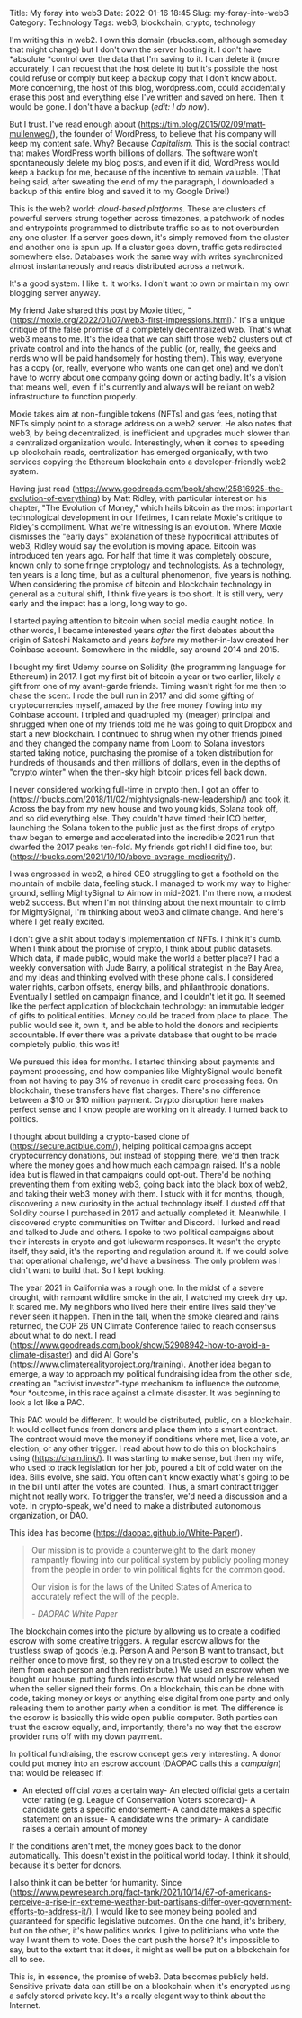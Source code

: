 Title: My foray into web3
Date: 2022-01-16 18:45
Slug: my-foray-into-web3
Category: Technology
Tags: web3, blockchain, crypto, technology

I'm writing this in web2. I own this domain (rbucks.com, although someday that might change) but I don't own the server hosting it. I don't have *absolute *control over the data that I'm saving to it. I can delete it (more accurately, I can request that the host delete it) but it's possible the host could refuse or comply but keep a backup copy that I don't know about. More concerning, the host of this blog, wordpress.com, could accidentally erase this post and everything else I've written and saved on here. Then it would be gone. I don't have a backup (*edit: I do now*). 

But I trust. I've read enough about (https://tim.blog/2015/02/09/matt-mullenweg/), the founder of WordPress, to believe that his company will keep my content safe. Why? Because *Capitalism*. This is the social contract that makes WordPress worth billions of dollars. The software won't spontaneously delete my blog posts, and even if it did, WordPress would keep a backup for me, because of the incentive to remain valuable. (That being said, after sweating the end of my the paragraph, I downloaded a backup of this entire blog and saved it to my Google Drive!)

This is the web2 world: *cloud-based platforms*. These are clusters of powerful servers strung together across timezones, a patchwork of nodes and entrypoints programmed to distribute traffic so as to not overburden any one cluster. If a server goes down, it's simply removed from the cluster and another one is spun up. If a cluster goes down, traffic gets redirected somewhere else. Databases work the same way with writes synchronized almost instantaneously and reads distributed across a network. 

It's a good system. I like it. It works. I don't want to own or maintain my own blogging server anyway. 

My friend Jake shared this post by Moxie titled, "(https://moxie.org/2022/01/07/web3-first-impressions.html)." It's a unique critique of the false promise of a completely decentralized web. That's what web3 means to me. It's the idea that we can shift those web2 clusters out of private control and into the hands of the public (or, really, the geeks and nerds who will be paid handsomely for hosting them). This way, everyone has a copy (or, really, everyone who wants one can get one) and we don't have to worry about one company going down or acting badly. It's a vision that means well, even if it's currently and always will be reliant on web2 infrastructure to function properly. 

Moxie takes aim at non-fungible tokens (NFTs) and gas fees, noting that NFTs simply point to a storage address on a web2 server. He also notes that web3, by being decentralized, is inefficient and upgrades much slower than a centralized organization would. Interestingly, when it comes to speeding up blockchain reads, centralization has emerged organically, with two services copying the Ethereum blockchain onto a developer-friendly web2 system. 

Having just read (https://www.goodreads.com/book/show/25816925-the-evolution-of-everything) by Matt Ridley, with particular interest on his chapter, "The Evolution of Money," which hails bitcoin as the most important technological development in our lifetimes, I can relate Moxie's critique to Ridley's compliment. What we're witnessing is an evolution. Where Moxie dismisses the "early days" explanation of these hypocritical attributes of web3, Ridley would say the evolution is moving apace. Bitcoin was introduced ten years ago. For half that time it was completely obscure, known only to some fringe cryptology and technologists. As a technology, ten years is a long time, but as a cultural phenomenon, five years is nothing. When considering the promise of bitcoin and blockchain technology in general as a cultural shift, I think five years is too short. It is still very, very early and the impact has a long, long way to go. 

I started paying attention to bitcoin when social media caught notice. In other words, I became interested years *after* the first debates about the origin of Satoshi Nakamoto and years *before* my mother-in-law created her Coinbase account. Somewhere in the middle, say around 2014 and 2015.  

I bought my first Udemy course on Solidity (the programming language for Ethereum) in 2017. I got my first bit of bitcoin a year or two earlier, likely a gift from one of my avant-garde friends. Timing wasn't right for me then to chase the scent. I rode the bull run in 2017 and did some gifting of cryptocurrencies myself, amazed by the free money flowing into my Coinbase account. I tripled and quadrupled my (meager) principal and shrugged when one of my friends told me he was going to quit Dropbox and start a new blockchain. I continued to shrug when my other friends joined and they changed the company name from Loom to Solana investors started taking notice, purchasing the promise of a token distribution for hundreds of thousands and then millions of dollars, even in the depths of "crypto winter" when the then-sky high bitcoin prices fell back down.

I never considered working full-time in crypto then. I got an offer to (https://rbucks.com/2018/11/02/mightysignals-new-leadership/) and took it. Across the bay from my new house and two young kids, Solana took off, and so did everything else. They couldn't have timed their ICO better, launching the Solana token to the public just as the first drops of crytpo thaw began to emerge and accelerated into the incredible 2021 run that dwarfed the 2017 peaks ten-fold. My friends got rich! I did fine too, but (https://rbucks.com/2021/10/10/above-average-mediocrity/).

I was engrossed in web2, a hired CEO struggling to get a foothold on the mountain of mobile data, feeling stuck. I managed to work my way to higher ground, selling MightySignal to Airnow in mid-2021. I'm there now, a modest web2 success. But when I'm not thinking about the next mountain to climb for MightySignal, I'm thinking about web3 and climate change. And here's where I get really excited. 

I don't give a shit about today's implementation of NFTs. I think it's dumb. When I think about the promise of crypto, I think about public datasets. Which data, if made public, would make the world a better place? I had a weekly conversation with Jude Barry, a political strategist in the Bay Area, and my ideas and thinking evolved with these phone calls. I considered water rights, carbon offsets, energy bills, and philanthropic donations. Eventually I settled on campaign finance, and I couldn't let it go. It seemed like the perfect application of blockchain technology: an immutable ledger of gifts to political entities. Money could be traced from place to place. The public would see it, own it, and be able to hold the donors and recipients accountable. If ever there was a private database that ought to be made completely public, this was it!

We pursued this idea for months. I started thinking about payments and payment processing, and how companies like MightySignal would benefit from not having to pay 3% of revenue in credit card processing fees. On blockchain, these transfers have flat charges. There's no difference between a $10 or $10 million payment. Crypto disruption here makes perfect sense and I know people are working on it already. I turned back to politics. 

I thought about building a crypto-based clone of (https://secure.actblue.com/), helping political campaigns accept cryptocurrency donations, but instead of stopping there, we'd then track where the money goes and how much each campaign raised. It's a noble idea but is flawed in that campaigns could opt-out. There'd be nothing preventing them from exiting web3, going back into the black box of web2, and taking their web3 money with them. I stuck with it for months, though, discovering a new curiosity in the actual technology itself. I dusted off that Solidity course I purchased in 2017 and actually completed it. Meanwhile, I discovered crypto communities on Twitter and Discord. I lurked and read and talked to Jude and others. I spoke to two political campaigns about their interests in crypto and got lukewarm responses. It wasn't the crypto itself, they said, it's the reporting and regulation around it. If we could solve that operational challenge, we'd have a business. The only problem was I didn't want to build that. So I kept looking.  

The year 2021 in California was a rough one. In the midst of a severe drought, with rampant wildfire smoke in the air, I watched my creek dry up. It scared me. My neighbors who lived here their entire lives said they've never seen it happen. Then in the fall, when the smoke cleared and rains returned, the COP 26 UN Climate Conference failed to reach consensus about what to do next. I read (https://www.goodreads.com/book/show/52908942-how-to-avoid-a-climate-disaster) and did Al Gore's (https://www.climaterealityproject.org/training). Another idea began to emerge, a way to approach my political fundraising idea from the other side, creating an "activist investor"-type mechanism to influence the outcome, *our *outcome, in this race against a climate disaster. It was beginning to look a lot like a PAC. 

This PAC would be different. It would be distributed, public, on a blockchain. It would collect funds from donors and place them into a smart contract. The contract would move the money if conditions where met, like a vote, an election, or any other trigger. I read about how to do this on blockchains using (https://chain.link/). It was starting to make sense, but then my wife, who used to track legislation for her job, poured a bit of cold water on the idea. Bills evolve, she said. You often can't know exactly what's going to be in the bill until after the votes are counted. Thus, a smart contract trigger might not really work. To trigger the transfer, we'd need a discussion and a vote. In crypto-speak, we'd need to make a distributed autonomous organization, or DAO. 

This idea has become (https://daopac.github.io/White-Paper/).

> Our mission is to provide a counterweight to the dark money rampantly flowing into our political system by publicly pooling money from the people in order to win political fights for the common good.
> 
> Our vision is for the laws of the United States of America to accurately reflect the will of the people.
> 
> <cite>- DAOPAC White Paper</cite>

The blockchain comes into the picture by allowing us to create a codified escrow with some creative triggers. A regular escrow allows for the trustless swap of goods (e.g. Person A and Person B want to transact, but neither once to move first, so they rely on a trusted escrow to collect the item from each person and then redistribute.) We used an escrow when we bought our house, putting funds into escrow that would only be released when the seller signed their forms. On a blockchain, this can be done with code, taking money or keys or anything else digital from one party and only releasing them to another party when a condition is met. The difference is the escrow is basically this wide open public computer. Both parties can trust the escrow equally, and, importantly, there's no way that the escrow provider runs off with my down payment. 

In political fundraising, the escrow concept gets very interesting. A donor could put money into an escrow account (DAOPAC calls this a *campaign*) that would be released if:

- An elected official votes a certain way- An elected official gets a certain voter rating (e.g. League of Conservation Voters scorecard)- A candidate gets a specific endorsement- A candidate makes a specific statement on an issue- A candidate wins the primary- A candidate raises a certain amount of money

If the conditions aren't met, the money goes back to the donor automatically. This doesn't exist in the political world today. I think it should, because it's better for donors. 

I also think it can be better for humanity. Since (https://www.pewresearch.org/fact-tank/2021/10/14/67-of-americans-perceive-a-rise-in-extreme-weather-but-partisans-differ-over-government-efforts-to-address-it/), I would like to see money being pooled and guaranteed for specific legislative outcomes. On the one hand, it's bribery, but on the other, it's how politics works. I give to politicians who vote the way I want them to vote. Does the cart push the horse? It's impossible to say, but to the extent that it does, it might as well be put on a blockchain for all to see. 

This is, in essence, the promise of web3. Data becomes publicly held. Sensitive private data can still be on a blockchain when it's encrypted using a safely stored private key. It's a really elegant way to think about the Internet.